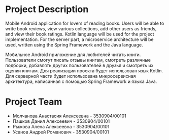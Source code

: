 # Project Description
Mobile Android application for lovers of reading books. Users will be able to write book reviews, view various collections, add other users as friends, and view their book ratings. Kotlin language will be used for the project implementation. For the server part, a microservice architecture will be used, written using the Spring Framework and the Java language.

Мобильное Android приложение для любителей читать книги. Пользователи смогут писать отзывы книгам, смотреть различные подборки, добавлять других пользователей в друзья и смотреть их оценки книгам. Для реализации проекта будет использован язык Kotlin. Для серверной части будет использована микросервисная архитектура, написанная с помощью Spring Framework и языка Java.
# Project Team
* Молчанова Анастасия Алексеевна - 3530904/00101
* Пашков Данил Алексеевич - 3530904/00101
* Рыжова Алена Алексеевна - 3530904/00101
* Усанов Андрей Романович - 3530904/00101
